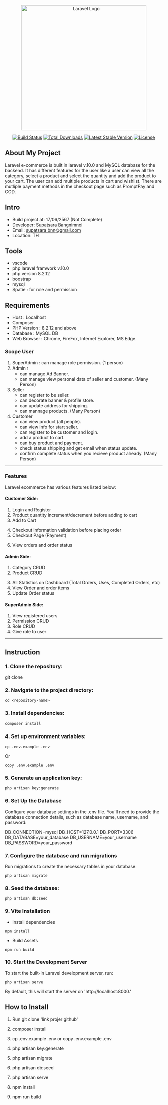 <p align="center"><a href="https://laravel.com" target="_blank"><img src="https://raw.githubusercontent.com/laravel/art/master/logo-lockup/5%20SVG/2%20CMYK/1%20Full%20Color/laravel-logolockup-cmyk-red.svg" width="400" alt="Laravel Logo"></a></p>

<p align="center">
<a href="https://github.com/laravel/framework/actions"><img src="https://github.com/laravel/framework/workflows/tests/badge.svg" alt="Build Status"></a>
<a href="https://packagist.org/packages/laravel/framework"><img src="https://img.shields.io/packagist/dt/laravel/framework" alt="Total Downloads"></a>
<a href="https://packagist.org/packages/laravel/framework"><img src="https://img.shields.io/packagist/v/laravel/framework" alt="Latest Stable Version"></a>
<a href="https://packagist.org/packages/laravel/framework"><img src="https://img.shields.io/packagist/l/laravel/framework" alt="License"></a>
</p>

## About My Project
Laravel e-commerce is built in laravel v.10.0 and MySQL database for the backend. It has different features for the user like a user can view all the category, select a product and select the quantity and add the product to your cart. The user can add multiple products in cart and wishlist. There are mutliple payment methods in the checkout page such as PromptPay and COD.


## Intro
- Build project at: 17/06/2567 (Not Complete)
- Developer: Supatsara Bangnimnoi
- Email: supatsara.bnn@gmail.com
- Location: TH

## Tools
- vscode
- php laravel framwork v.10.0
- php version 8.2.12
- boostrap
- mysql
- Spatie : for role and permission

## Requirements
- Host : Localhost
- Composer
- PHP Version : 8.2.12 and above
- Database : MySQL DB
- Web Browser : Chrome, FireFox, Internet Explorer, MS Edge.

### Scope User
1. SuperAdmin : can manage role permission. (1 person)
2. Admin : 
    - can manage Ad Banner.
    - can manage view personal data of seller and customer.
    (Many Person)
3. Seller
    - can register to be seller.
    - can decorate banner & profile store.
    - can update address for shipping.
    - can mannage products.
    (Many Person)
4. Customer
    - can view product (all people).
    - can view info for start seller.
    - can register to be customer and login.
    - add a product to cart.
    - can buy product and payment.
    - check status shipping and get email when status update.
    - confirm complete status when you recieve product already.
    (Many Person)


-----------------------------

### Features
Laravel ecommerce has various features listed below:

#### Customer Side:

1. Login and Register
2. Product quantity increment/decrement before adding to cart
3. Add to Cart
<!-- 4. Add to Wishlist -->
<!-- 5. Add to cart with product quantity increment/decrement from the Cart and Wishlist page. -->
4. Checkout information validation before placing order
5. Checkout Page (Payment)
<!-- 8. Multiple payment option during checkout - PayPal , Razorpay and Cash on Delivery -->
6. View orders and order status
<!-- 10. User can rate a product, out of 5 stars, only after purchasing the product -->
<!-- 11. User can review a product only after purchasing the product -->
<!-- 13. User can edit and update his ratings and reviews -->


#### Admin Side:

1. Category CRUD
2. Product CRUD
<!-- 3. Control the visibility of product and category (Hide/Show) -->
3. All Statistics on Dashboard (Total Orders, Uses, Completed Orders, etc)
4. View Order and order items
5. Update Order status

#### SuperAdmin Side:
1. View registered users
2. Permission CRUD
3. Role CRUD
4. Give role to user


-------------------
## Instruction

### 1. Clone the repository: 
git clone <repository-url>

### 2. Navigate to the project directory: 

```shell
cd <repository-name>
```

### 3. Install dependencies: 

```shell
composer install
```

### 4. Set up environment variables:
```shell
cp .env.example .env
```
Or

```shell
copy .env.example .env
```

### 5. Generate an application key:

```shell
php artisan key:generate
```

### 6. Set Up the Database

Configure your database settings in the .env file. You'll need to provide the database connection details, such as database name, username, and password:

DB_CONNECTION=mysql
DB_HOST=127.0.0.1
DB_PORT=3306
DB_DATABASE=your_database
DB_USERNAME=your_username
DB_PASSWORD=your_password

### 7. Configure the database and run migrations

Run migrations to create the necessary tables in your database:

```shell
php artisan migrate
```

### 8. Seed the database: 
```shell
php artisan db:seed
```


### 9. Vite Installation

- Install dependencies

```shell
npm install
```

- Build Assets

```shell
npm run build
```

### 10. Start the Development Server

To start the built-in Laravel development server, run:

```shell
php artisan serve
```

By default, this will start the server on 'http://localhost:8000.'


## How to Install

1. Run git clone 'link projer github'
2. composer install
3. cp .env.example .env or copy .env.example .env
4. php artisan key:generate
5. php artisan migrate
6. php artisan db:seed
7. php artisan serve

8. npm install
9. npm run build
